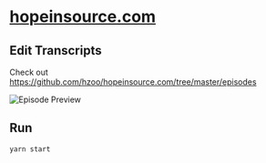 # [hopeinsource.com](https://hopeinsource.com)

## Edit Transcripts
Check out https://github.com/hzoo/hopeinsource.com/tree/master/episodes

![Episode Preview](https://i.imgur.com/RYYduIQ.png)

## Run

```sh
yarn start
```
